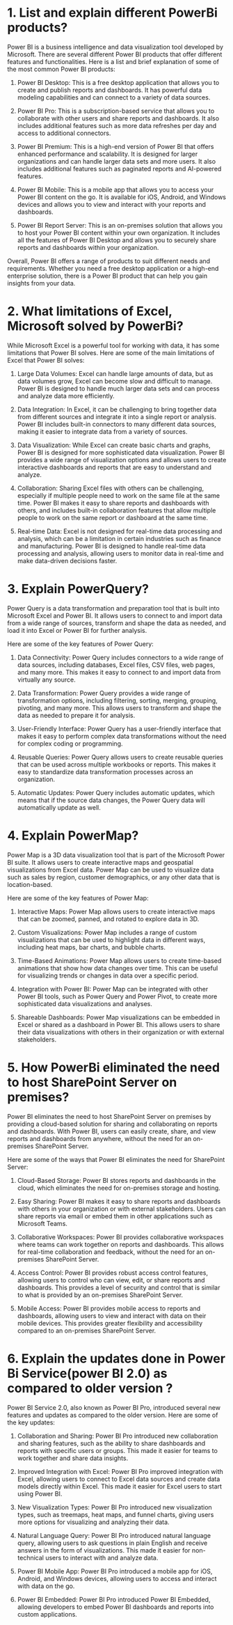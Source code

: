 # 1. List and explain different PowerBi products?

Power BI is a business intelligence and data visualization tool developed by Microsoft. There are several different Power BI products that offer different features and functionalities. Here is a list and brief explanation of some of the most common Power BI products:

1. Power BI Desktop: This is a free desktop application that allows you to create and publish reports and dashboards. It has powerful data modeling capabilities and can connect to a variety of data sources.

2. Power BI Pro: This is a subscription-based service that allows you to collaborate with other users and share reports and dashboards. It also includes additional features such as more data refreshes per day and access to additional connectors.

3. Power BI Premium: This is a high-end version of Power BI that offers enhanced performance and scalability. It is designed for larger organizations and can handle larger data sets and more users. It also includes additional features such as paginated reports and AI-powered features.

4. Power BI Mobile: This is a mobile app that allows you to access your Power BI content on the go. It is available for iOS, Android, and Windows devices and allows you to view and interact with your reports and dashboards.

5. Power BI Report Server: This is an on-premises solution that allows you to host your Power BI content within your own organization. It includes all the features of Power BI Desktop and allows you to securely share reports and dashboards within your organization.

Overall, Power BI offers a range of products to suit different needs and requirements. Whether you need a free desktop application or a high-end enterprise solution, there is a Power BI product that can help you gain insights from your data.


# 2. What limitations of Excel, Microsoft solved by PowerBi?

While Microsoft Excel is a powerful tool for working with data, it has some limitations that Power BI solves. Here are some of the main limitations of Excel that Power BI solves:

1. Large Data Volumes: Excel can handle large amounts of data, but as data volumes grow, Excel can become slow and difficult to manage. Power BI is designed to handle much larger data sets and can process and analyze data more efficiently.

2. Data Integration: In Excel, it can be challenging to bring together data from different sources and integrate it into a single report or analysis. Power BI includes built-in connectors to many different data sources, making it easier to integrate data from a variety of sources.

3. Data Visualization: While Excel can create basic charts and graphs, Power BI is designed for more sophisticated data visualization. Power BI provides a wide range of visualization options and allows users to create interactive dashboards and reports that are easy to understand and analyze.

4. Collaboration: Sharing Excel files with others can be challenging, especially if multiple people need to work on the same file at the same time. Power BI makes it easy to share reports and dashboards with others, and includes built-in collaboration features that allow multiple people to work on the same report or dashboard at the same time.

5. Real-time Data: Excel is not designed for real-time data processing and analysis, which can be a limitation in certain industries such as finance and manufacturing. Power BI is designed to handle real-time data processing and analysis, allowing users to monitor data in real-time and make data-driven decisions faster.


# 3. Explain PowerQuery?

Power Query is a data transformation and preparation tool that is built into Microsoft Excel and Power BI. It allows users to connect to and import data from a wide range of sources, transform and shape the data as needed, and load it into Excel or Power BI for further analysis.

Here are some of the key features of Power Query:

1. Data Connectivity: Power Query includes connectors to a wide range of data sources, including databases, Excel files, CSV files, web pages, and many more. This makes it easy to connect to and import data from virtually any source.

2. Data Transformation: Power Query provides a wide range of transformation options, including filtering, sorting, merging, grouping, pivoting, and many more. This allows users to transform and shape the data as needed to prepare it for analysis.

3. User-Friendly Interface: Power Query has a user-friendly interface that makes it easy to perform complex data transformations without the need for complex coding or programming.

4. Reusable Queries: Power Query allows users to create reusable queries that can be used across multiple workbooks or reports. This makes it easy to standardize data transformation processes across an organization.

5. Automatic Updates: Power Query includes automatic updates, which means that if the source data changes, the Power Query data will automatically update as well.


# 4. Explain PowerMap?

Power Map is a 3D data visualization tool that is part of the Microsoft Power BI suite. It allows users to create interactive maps and geospatial visualizations from Excel data. Power Map can be used to visualize data such as sales by region, customer demographics, or any other data that is location-based.

Here are some of the key features of Power Map:

1. Interactive Maps: Power Map allows users to create interactive maps that can be zoomed, panned, and rotated to explore data in 3D.

2. Custom Visualizations: Power Map includes a range of custom visualizations that can be used to highlight data in different ways, including heat maps, bar charts, and bubble charts.

3. Time-Based Animations: Power Map allows users to create time-based animations that show how data changes over time. This can be useful for visualizing trends or changes in data over a specific period.

4. Integration with Power BI: Power Map can be integrated with other Power BI tools, such as Power Query and Power Pivot, to create more sophisticated data visualizations and analyses.

5. Shareable Dashboards: Power Map visualizations can be embedded in Excel or shared as a dashboard in Power BI. This allows users to share their data visualizations with others in their organization or with external stakeholders.


# 5. How PowerBi eliminated the need to host SharePoint Server on premises?

Power BI eliminates the need to host SharePoint Server on premises by providing a cloud-based solution for sharing and collaborating on reports and dashboards. With Power BI, users can easily create, share, and view reports and dashboards from anywhere, without the need for an on-premises SharePoint Server.

Here are some of the ways that Power BI eliminates the need for SharePoint Server:

1. Cloud-Based Storage: Power BI stores reports and dashboards in the cloud, which eliminates the need for on-premises storage and hosting.

2. Easy Sharing: Power BI makes it easy to share reports and dashboards with others in your organization or with external stakeholders. Users can share reports via email or embed them in other applications such as Microsoft Teams.

3. Collaborative Workspaces: Power BI provides collaborative workspaces where teams can work together on reports and dashboards. This allows for real-time collaboration and feedback, without the need for an on-premises SharePoint Server.

4. Access Control: Power BI provides robust access control features, allowing users to control who can view, edit, or share reports and dashboards. This provides a level of security and control that is similar to what is provided by an on-premises SharePoint Server.

5. Mobile Access: Power BI provides mobile access to reports and dashboards, allowing users to view and interact with data on their mobile devices. This provides greater flexibility and accessibility compared to an on-premises SharePoint Server.


# 6. Explain the updates done in Power Bi Service(power BI 2.0) as compared to older version ?

Power BI Service 2.0, also known as Power BI Pro, introduced several new features and updates as compared to the older version. Here are some of the key updates:

1. Collaboration and Sharing: Power BI Pro introduced new collaboration and sharing features, such as the ability to share dashboards and reports with specific users or groups. This made it easier for teams to work together and share data insights.

2. Improved Integration with Excel: Power BI Pro improved integration with Excel, allowing users to connect to Excel data sources and create data models directly within Excel. This made it easier for Excel users to start using Power BI.

3. New Visualization Types: Power BI Pro introduced new visualization types, such as treemaps, heat maps, and funnel charts, giving users more options for visualizing and analyzing their data.

4. Natural Language Query: Power BI Pro introduced natural language query, allowing users to ask questions in plain English and receive answers in the form of visualizations. This made it easier for non-technical users to interact with and analyze data.

5. Power BI Mobile App: Power BI Pro introduced a mobile app for iOS, Android, and Windows devices, allowing users to access and interact with data on the go.

6. Power BI Embedded: Power BI Pro introduced Power BI Embedded, allowing developers to embed Power BI dashboards and reports into custom applications.